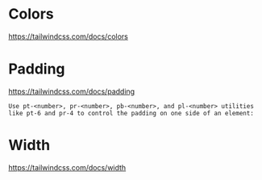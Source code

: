 # Colors

https://tailwindcss.com/docs/colors

# Padding

https://tailwindcss.com/docs/padding

```
Use pt-<number>, pr-<number>, pb-<number>, and pl-<number> utilities like pt-6 and pr-4 to control the padding on one side of an element:
```

# Width

https://tailwindcss.com/docs/width
